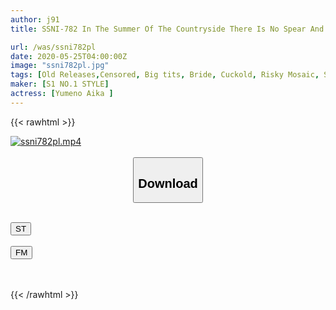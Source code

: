 ```yaml
---
author: j91
title: SSNI-782 In The Summer Of The Countryside There Is No Spear And Riding The Temptation Of The Big Wife Of The Next Farmer Sweaty Copulation Everyday Aika Yumeno

url: /was/ssni782pl
date: 2020-05-25T04:00:00Z
image: "ssni782pl.jpg"
tags: [Old Releases,Censored, Big tits, Bride, Cuckold, Risky Mosaic, Solowork, Sweat, Young wife]
maker: [S1 NO.1 STYLE]
actress: [Yumeno Aika ]
---
```



{{< rawhtml >}}

<div class="video" data-videoid="9e1V3ZlporsyPR">
    <a href="javascript:;">
        <img src="/was/ssni782pl/ssni782pl.jpg" width="WIDTH" height="HEIGHT" alt="ssni782pl.mp4" loading="lazy">
    </a>
</div>

<script type="text/javascript" src="https://j91.asia/asset/on-demand-st.js"></script>

<br>
  <link rel="stylesheet" href="https://j91.asia/asset/bs5.css">
  
  <center>
  <button class="btn btn-primary" type="button" data-bs-toggle="collapse" data-bs-target=".multi-collapse" aria-expanded="false" aria-controls="multiCollapseExample1 multiCollapseExample2"><h2>Download</h2></button></center>
</p>
<div class="row">
  <div class="col">
    <div class="collapse multi-collapse" id="multiCollapseExample1">
      <div class="card card-body">
	      	      <br>
<div class="buttons">  
<a href="https://streamtape.to/v/9e1V3ZlporsyPR" target="_blank"><button class="btn-hover color-3"><i class="fa fa-download"></i> ST</button></a></div>
    </div>
  </div>
</div>
  <div class="col">
    <div class="collapse multi-collapse" id="multiCollapseExample2">
      <div class="card card-body">
	      <br>
<div class="buttons">
    <a href="https://filemoon.sx/d/1x3k9733ya8r" target="_blank"><button class="btn-hover color-8"><i class="fa fa-download"></i> FM</button></a></div>
<br><br>
      </div>
    </div>
  </div>
</div>

{{< /rawhtml >}}